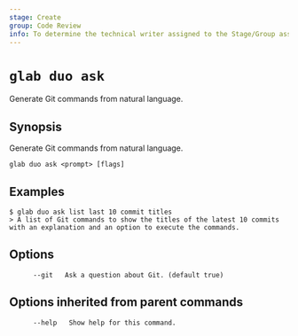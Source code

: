 ```yaml
---
stage: Create
group: Code Review
info: To determine the technical writer assigned to the Stage/Group associated with this page, see https://about.gitlab.com/handbook/product/ux/technical-writing/#assignments
---
```


<!--
This documentation is auto generated by a script.
Please do not edit this file directly. Run `make gen-docs` instead.
-->

# `glab duo ask`

Generate Git commands from natural language.

## Synopsis

Generate Git commands from natural language.

```plaintext
glab duo ask <prompt> [flags]
```

## Examples

```console
$ glab duo ask list last 10 commit titles
> A list of Git commands to show the titles of the latest 10 commits with an explanation and an option to execute the commands.

```

## Options

```plaintext
      --git   Ask a question about Git. (default true)
```

## Options inherited from parent commands

```plaintext
      --help   Show help for this command.
```

